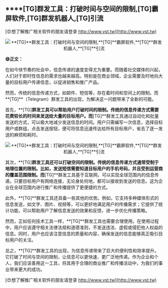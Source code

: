 ## ****[TG]**群发工具：打破时间与空间的限制,**[TG]**霸屏软件,**[TG]**群发机器人,**[TG]**引流**

[😍想了解推广相关软件的朋友请登录 http://www.vst.tw](http://www.vst.tw)

 <center><img src="https://vst.tw/MP4/tuiguang/png/0.png" alt="**[TG]**群发工具：打破时间与空间的限制,**[TG]**霸屏软件,**[TG]**群发机器人,**[TG]**引流"></center>

**😄正文：**

在如今快节奏的社会中，信息传递的速度变得尤为重要。而随着社交媒体的兴起，人们对于即时性信息的需求也越来越高。特别是在商业领域，企业需要及时地向大量的目标用户传递信息，以促进销售和推广产品。

然而，传统的信息传递方式，如邮件、短信等，存在着时间和空间上的限制。而**[TG]**（Telegram）群发工具的出现，为解决这一问题带来了全新的可能。

首先，**[TG]**群发工具可以帮助用户打破时间的限制。传统的信息传递方式需要花费较长的时间来发送给大量的目标用户。而**[TG]**群发工具通过自动化和批量发送的方式，可以极大地减少发送信息的时间。用户只需编写一次信息，选择目标用户或群组，点击发送按钮，便可将信息迅速传达给所有目标用户，省去了逐一发送的麻烦和耗时。

 <center><img src="https://vst.tw/MP4/tuiguang/png/2.png" alt="**[TG]**群发工具：打破时间与空间的限制,**[TG]**霸屏软件,**[TG]**群发机器人,**[TG]**引流"></center>

其次，**[TG]**群发工具还可以打破空间的限制。传统的信息传递方式通常受制于地理位置的限制。比如，发送短信需要知道目标用户的手机号码，并且受到运营商的覆盖范围限制。而**[TG]**群发工具基于互联网，可以实现全球范围内的信息传递。只要目标用户有网络连接，无论身处何地，都可以接收到发送的信息。这为企业在全球范围内进行推广和传播提供了更便捷的方式。

此外，**[TG]**群发工具还具备一些其他的优势。例如，它支持多种媒体形式的信息发送，如文字、图片、视频等，可以更好地满足用户的传播需求；它提供了统计功能，可以帮助用户了解信息发送的效果和反馈，进一步优化传播策略。

然而，正如任何技术工具一样，**[TG]**群发工具也需要合理使用。在使用过程中，用户应该遵守相关法律法规和道德准则，不发送违法、虚假或侵犯他人权益的信息。同时，用户也应该注意信息的质量和内容，确保发送的信息能够真正吸引目标用户的关注。

总之，**[TG]**群发工具的出现，为信息传递带来了巨大的便利性和效率提升。它打破了时间与空间的限制，让信息可以更快速、更广泛地传递。作为企业和个人，我们应该善用这一工具，将其用于合理的商业推广和传播活动中，为我们的事业带来更大的成功。

[😍想了解推广相关软件的朋友请登录 http://www.vst.tw](http://www.vst.tw)



